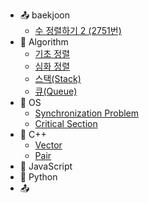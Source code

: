 -	:outbox_tray: baekjoon
	- [수 정렬하기 2 (2751번)](./docs/Baekjoon/2019-10-18-endl.md)
-	:nail_care: Algorithm
	-	[기초 정렬](./docs/Algorithm/2019-09-18-basic_sorting.md)
	-	[심화 정렬](./docs/Algorithm/2019-09-18-deep_sorting.md)
	- [스택(Stack)](./docs/Algorithm/2019-11-05_stack.md)
	- [큐(Queue)](docs\Algorithm\2019-11-05_queue.md)
-	:peach: OS
	-	[Synchronization Problem](./docs/OS/2019-09-25-Synchronization.md)
	- [Critical Section](./docs/OS/2019-09-30-CriticalSection_Solution.md)
- :green_apple: C++
	- [Vector](./docs/C++/2019-09-26-vector.md)
	- [Pair](./docs/C++/2019-10-15-pair.md)
-	:lemon: JavaScript
-	:snake: Python
-	:outbox_tray:
